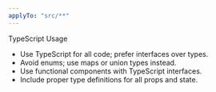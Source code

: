```yaml
---
applyTo: "src/**"
---
```


TypeScript Usage

- Use TypeScript for all code; prefer interfaces over types.
- Avoid enums; use maps or union types instead.
- Use functional components with TypeScript interfaces.
- Include proper type definitions for all props and state.
